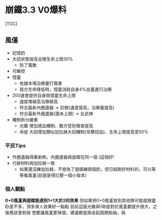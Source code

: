 # 崩鐵3.3 V0爆料
[TOC]
## 風僅
- 記憶奶
- 大招狀態提高全隊生命上限30%
	- 防了萬敵
- 可解控
- 憶靈
	- 依據本場治療量打傷害
	- 我方生命降低時，憶靈消耗自身4%血量進行治療
- 200速會提供自身與憶靈生命上限
	- 速度堆越高治療越高
	- 符合最新內圈遺器 -> 巨樹(速度提高，治療量提高)
	- 符合最新外圈遺器(還未上限) -> 女武神
- 機制拆分嚴重
	- 光錐 增加燒血機制、敵方受到傷害提高
	- 命座 大招增加類似加拉赫大招機制(攻擊回血)、生命上限提高至50%
### 平民Tips
- 外圈遺器得重新刷，內圈遺器與遐蝶在同一個 (這個好!
- 行跡材料與加拉赫一致
	- 如果還沒練加拉赫，不想為了遐蝶練兩個奶，但已經刷好材料的，可以等等看風堇(前提是得扛壓一個小版本)

### 個人觀點
**0+0風堇與遐蝶能達到1+1大於2的效果**
但如果把0+0風堇放到其他隊可能就跟靈砂差不多，頂多保人效果好一點點
目前這版光錐與1命座對於風堇都提升很大，之後應該會削弱
想要讓風堇更保值，建議都是兩金起跳開始抽，與
<!--stackedit_data:
eyJoaXN0b3J5IjpbMTM0NDMyMjAwM119
-->